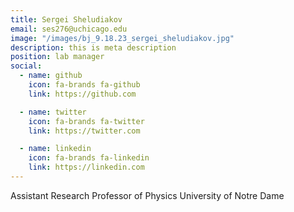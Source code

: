 ```yaml
---
title: Sergei Sheludiakov
email: ses276@uchicago.edu
image: "/images/bj_9.18.23_sergei_sheludiakov.jpg"
description: this is meta description
position: lab manager
social:
  - name: github
    icon: fa-brands fa-github
    link: https://github.com

  - name: twitter
    icon: fa-brands fa-twitter
    link: https://twitter.com

  - name: linkedin
    icon: fa-brands fa-linkedin
    link: https://linkedin.com
---
```


Assistant Research Professor of Physics
University of Notre Dame
 
